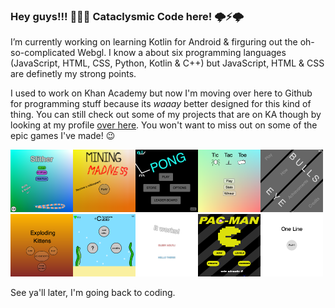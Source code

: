 ### Hey guys!!! 🤟🤯🤟 Cataclysmic Code here! 🌩️⚡️🌩️

I’m currently working on learning Kotlin for Android & firguring out the oh-so-complicated Webgl. I know a about six programming languages (JavaScript, HTML, CSS, Python, Kotlin & C++) but JavaScript, HTML & CSS are definetly my strong points.

I used to work on Khan Academy but now I'm moving over here to Github for programming stuff because its *waaay* better designed for this kind of thing. You can still check out some of my projects that are on KA though by looking at my profile [over here](https://www.khanacademy.org/profile/kaid_820167475461480890635740). You won't want to miss out on some of the epic games I've made! 😉

<div><img width=100px src="/Pictures/4521653036171264.png"/><img width=100px src="/Pictures/4908961241546752.png"/><img width=100px src="/Pictures/5535773902553088.png"/><img width=100px src="/Pictures/5566251653185536.png"/><img width=100px src="/Pictures/5914507004395520.png"/><img width=100px src="/Pictures/5919188334198784.png"/><img width=100px src="/Pictures/6128373961375744.png"/><img width=100px src="/Pictures/6572653087604736.png"/><img width=100px src="/Pictures/6668231023050752.png"/><img width=100px src="/Pictures/4722201892274176.png"/></div>

See ya'll later, I'm going back to coding.

